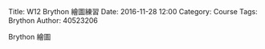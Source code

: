 Title: W12 Brython 繪圖練習
Date: 2016-11-28 12:00
Category: Course
Tags: Brython
Author: 40523206

Brython 繪圖

<!-- PELICAN_END_SUMMARY -->

